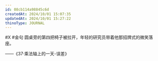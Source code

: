 ```yaml
---
id: 08cb114a98845c6d
createdAt: 2024/10/01 15:07:35
updatedAt: 2024/10/01 15:27:22
thinoType: JOURNAL
---
```

#X #金句 圆桌旁的第四把椅子被拉开，年轻的研究员带着他那招牌式的微笑落座。

——《37·乘法轴上的一天-误差》